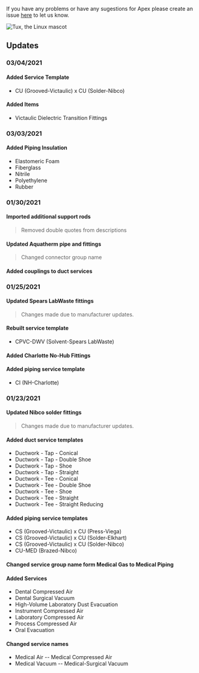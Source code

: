 If you have any problems or have any sugestions for Apex please create an issue [here](https://github.com/VirtualBuildingSupply/Apex/issues) to let us know.


![Tux, the Linux mascot](https://itembuilders.com/wp-content/uploads/2020/11/summit_02-1024x434.png)
## Updates
### 03/04/2021 ###
#### Added Service Template
- CU (Grooved-Victaulic) x CU (Solder-Nibco)

#### Added Items
- Victaulic Dielectric Transition Fittings

### 03/03/2021 ###
#### Added Piping Insulation
- Elastomeric Foam
- Fiberglass
- Nitrile
- Polyethylene
- Rubber

### 01/30/2021 ###
#### Imported additional support rods
>Removed double quotes from descriptions

#### Updated Aquatherm pipe and fittings
>Changed connector group name

#### Added couplings to duct services

### 01/25/2021 ###

#### Updated Spears LabWaste fittings
>Changes made due to manufacturer updates.

#### Rebuilt service template
- CPVC-DWV (Solvent-Spears LabWaste)

#### Added Charlotte No-Hub Fittings

#### Added piping service template
- CI (NH-Charlotte)

### 01/23/2021 ###

#### Updated Nibco solder fittings
>Changes made due to manufacturer updates.

#### Added duct service templates
- Ductwork - Tap - Conical 
- Ductwork - Tap - Double Shoe 
- Ductwork - Tap - Shoe 
- Ductwork - Tap - Straight 
- Ductwork - Tee - Conical 
- Ductwork - Tee - Double Shoe 
- Ductwork - Tee - Shoe 
- Ductwork - Tee - Straight 
- Ductwork - Tee - Straight Reducing 

#### Added piping service templates 
- CS (Grooved-Victaulic) x CU (Press-Viega) 
- CS (Grooved-Victaulic) x CU (Solder-Elkhart) 
- CS (Grooved-Victaulic) x CU (Solder-Nibco) 
- CU-MED (Brazed-Nibco) 

#### Changed service group name form Medical Gas to Medical Piping 

#### Added Services 
- Dental Compressed Air 
- Dental Surgical Vacuum 
- High-Volume Laboratory Dust Evacuation 
- Instrument Compressed Air 
- Laboratory Compressed Air 
- Process Compressed Air 
- Oral Evacuation 

#### Changed service names 
- Medical Air -- Medical Compressed Air 
- Medical Vacuum -- Medical-Surgical Vacuum 

 
